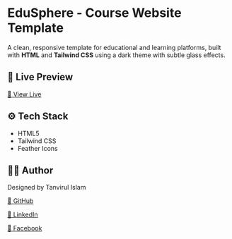 # EduSphere - Course Website Template

A clean, responsive template for educational and learning platforms, built with **HTML** and **Tailwind CSS** using a dark theme with subtle glass effects.

## 🚀 Live Preview

[🔗 View Live](https://tanvirulislm.github.io/EduSphere)

## ⚙️ Tech Stack

- HTML5
- Tailwind CSS
- Feather Icons

## 👨‍💻 Author

Designed by Tanvirul Islam

[🔗 GitHub](https://github.com/tanvirulislm)

[🔗 LinkedIn](https://www.linkedin.com/in/tanvirulislm)

[🔗 Facebook](https://www.facebook.com/tanvirulislam)
